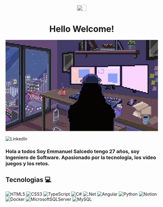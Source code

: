 <div align="center">
    <img src="https://media4.giphy.com/media/v1.Y2lkPTc5MGI3NjExZmEyZmplaXFwZzJqaTVhZHZieDdpdWlrcTVmOXR3amx4MGpkYXVlbiZlcD12MV9pbnRlcm5hbF9naWZfYnlfaWQmY3Q9cw/rTEQRZEJWmMB0hNZSC/giphy.gif" width="25%" height="25%"/>
    <h1>Hello Welcome!</h1>
</div>
<!-- # <img src="https://media4.giphy.com/media/v1.Y2lkPTc5MGI3NjExZmEyZmplaXFwZzJqaTVhZHZieDdpdWlrcTVmOXR3amx4MGpkYXVlbiZlcD12MV9pbnRlcm5hbF9naWZfYnlfaWQmY3Q9cw/rTEQRZEJWmMB0hNZSC/giphy.gif" width="150" height="150"/>    Hello Welcome! -->

 
<!-- ![presentacion](git.gif) -->
<img src="git.gif" alt="presentacion" width="100%" height="300">


![LinkedIn](https://img.shields.io/badge/linkedin-%230077B5.svg?style=for-the-badge&logo=linkedin&logoColor=white ())

### Hola a todos Soy Emmanuel Salcedo tengo 27 años, soy Ingeniero de Software. Apasionado por la tecnologia, los video juegos y los retos.



## Tecnologias 💻

![HTML5](https://img.shields.io/badge/html5-%23E34F26.svg?style=for-the-badge&logo=html5&logoColor=white)
![CSS3](https://img.shields.io/badge/css3-%231572B6.svg?style=for-the-badge&logo=css3&logoColor=white)
![TypeScript](https://img.shields.io/badge/typescript-%23007ACC.svg?style=for-the-badge&logo=typescript&logoColor=white)
![C#](https://img.shields.io/badge/c%23-%23239120.svg?style=for-the-badge&logo=csharp&logoColor=white)
![.Net](https://img.shields.io/badge/.NET-5C2D91?style=for-the-badge&logo=.net&logoColor=white)
![Angular](https://img.shields.io/badge/angular-%23DD0031.svg?style=for-the-badge&logo=angular&logoColor=white)
![Python](https://img.shields.io/badge/python-3670A0?style=for-the-badge&logo=python&logoColor=ffdd54)
![Notion](https://img.shields.io/badge/Notion-%23000000.svg?style=for-the-badge&logo=notion&logoColor=white)
![Docker](https://img.shields.io/badge/docker-%230db7ed.svg?style=for-the-badge&logo=docker&logoColor=white)
![MicrosoftSQLServer](https://img.shields.io/badge/Microsoft%20SQL%20Server-CC2927?style=for-the-badge&logo=microsoft%20sql%20server&logoColor=white)
![MySQL](https://img.shields.io/badge/mysql-4479A1.svg?style=for-the-badge&logo=mysql&logoColor=white)


<!-- ![Anurag's GitHub stats](https://github-readme-stats.vercel.app/api?username=emmanuel&show_icons=true&theme=transparent&hide=prs&hide_border=true) -->

 <!-- ![Anurag's GitHub stats](https://github-readme-stats.vercel.app/api?username=EmmanuelDev97&show_icons=true&theme=transparent)  -->

<!-- ![Top Langs](https://github-readme-stats.vercel.app/api/top-langs/?username=emmanueldev97&layout=compact) -->

<!-- [![trophy](https://github-profile-trophy.vercel.app/?username=emmanueldev97&theme=onedark)](https://github.com/ryo-ma/github-profile-trophy)  -->





